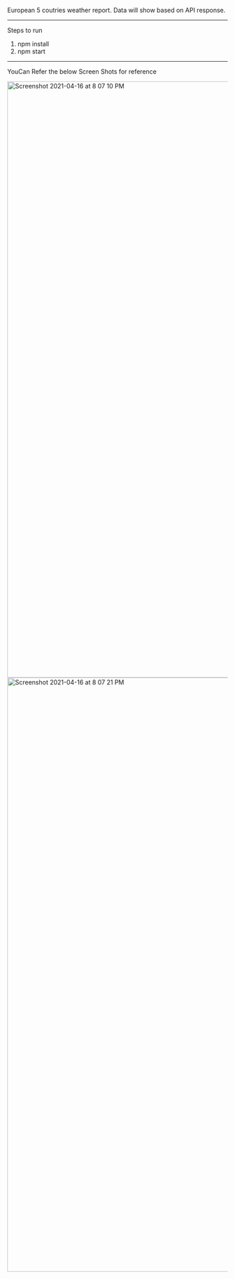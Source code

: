 European 5 coutries weather report. Data will show based on API response.

--------------------------
Steps to run

1. npm install
2. npm start


----------------------------

YouCan Refer the below Screen Shots for reference

<img width="1359" alt="Screenshot 2021-04-16 at 8 07 10 PM" src="https://user-images.githubusercontent.com/10844009/115040952-9ccd3a80-9eef-11eb-9c26-1555765ca4a3.png">

<img width="1354" alt="Screenshot 2021-04-16 at 8 07 21 PM" src="https://user-images.githubusercontent.com/10844009/115040961-9fc82b00-9eef-11eb-8330-79e2b9185e13.png">
